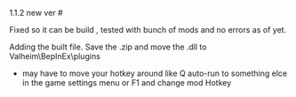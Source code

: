 1.1.2
new ver #

Fixed so it can be build ,
tested with bunch of mods and no errors as of yet.

Adding the built file.
Save the .zip and move the  .dll to  Valheim\BepInEx\plugins     

-    may have to move your hotkey around like Q auto-run to something elce in the game settings menu  or F1 and change mod Hotkey
